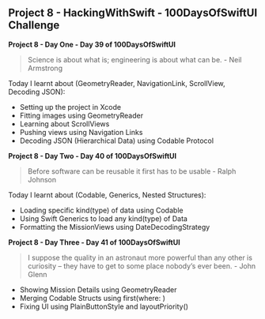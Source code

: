## Project 8 - HackingWithSwift - 100DaysOfSwiftUI Challenge

**Project 8 - Day One - Day 39 of 100DaysOfSwiftUI**

> Science is about what is; engineering is about what can be. - Neil Armstrong

Today I learnt about (GeometryReader, NavigationLink, ScrollView, Decoding JSON):

- Setting up the project in Xcode
- Fitting images using GeometryReader
- Learning about ScrollViews
- Pushing views using Navigation Links
- Decoding JSON (Hierarchical Data) using Codable Protocol

**Project 8 - Day Two - Day 40 of 100DaysOfSwiftUI**

> Before software can be reusable it first has to be usable - Ralph Johnson 

Today I learnt about (Codable, Generics, Nested Structures):

- Loading specific kind(type) of data using Codable
- Using Swift Generics to load any kind(type) of Data
- Formatting the MissionViews using DateDecodingStrategy

**Project 8 - Day Three - Day 41 of 100DaysOfSwiftUI**

>  I suppose the quality in an astronaut more powerful than any other is curiosity – they have to get to some place nobody’s ever been. - John Glenn

- Showing Mission Details using GeometryReader
- Merging Codable Structs using first(where: )
- Fixing UI using PlainButtonStyle and layoutPriority()
